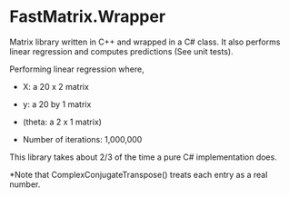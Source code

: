 # FastMatrix.Wrapper

Matrix library written in C++ and wrapped in a C# class. It also performs linear regression and computes predictions (See unit tests).

Performing linear regression where,

- X: a 20 x 2 matrix 
- y: a 20 by 1 matrix
- (theta: a 2 x 1 matrix)

- Number of iterations: 1,000,000

This library takes about 2/3 of the time a pure C# implementation does.

\*Note that ComplexConjugateTranspose() treats each entry as a real number.
